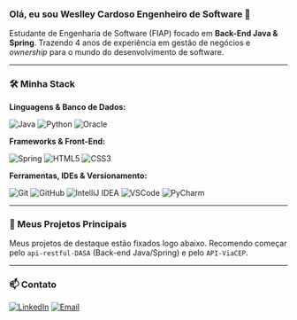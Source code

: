 ### Olá, eu sou Weslley Cardoso Engenheiro de Software 👋

Estudante de Engenharia de Software (FIAP) focado em **Back-End Java & Spring**.
Trazendo 4 anos de experiência em gestão de negócios e *ownership* para o mundo do desenvolvimento de software.

---

### 🛠️ Minha Stack

**Linguagens & Banco de Dados:**

![Java](https://img.shields.io/badge/Java-ED8B00?style=for-the-badge&logo=openjdk&logoColor=white)
![Python](https://img.shields.io/badge/Python-3776AB?style=for-the-badge&logo=python&logoColor=white)
![Oracle](https://img.shields.io/badge/Oracle_SQL-F80000?style=for-the-badge&logo=oracle&logoColor=white)

**Frameworks & Front-End:**

![Spring](https://img.shields.io/badge/Spring_Boot-6DB33F?style=for-the-badge&logo=spring&logoColor=white)
![HTML5](https://img.shields.io/badge/HTML5-E34F26?style=for-the-badge&logo=html5&logoColor=white)
![CSS3](https://img.shields.io/badge/CSS3-1572B6?style=for-the-badge&logo=css3&logoColor=white)

**Ferramentas, IDEs & Versionamento:**

![Git](https://img.shields.io/badge/Git-F05032?style=for-the-badge&logo=git&logoColor=white)
![GitHub](https://img.shields.io/badge/GitHub-181717?style=for-the-badge&logo=github&logoColor=white)
![IntelliJ IDEA](https://img.shields.io/badge/IntelliJ_IDEA-000000?style=for-the-badge&logo=intellij-idea&logoColor=white)
![VSCode](https://img.shields.io/badge/VSCode-007ACC?style=for-the-badge&logo=visual-studio-code&logoColor=white)
![PyCharm](https://img.shields.io/badge/PyCharm-000000?style=for-the-badge&logo=pycharm&logoColor=white)

---

### 🚀 Meus Projetos Principais

Meus projetos de destaque estão fixados logo abaixo. Recomendo começar pelo `api-restful-DASA` (Back-end Java/Spring) e pelo `API-ViaCEP`.

---

### 📫 Contato

[![LinkedIn](https://img.shields.io/badge/LinkedIn-0077B5?style=for-the-badge&logo=linkedin&logoColor=white)](https://www.linkedin.com/in/weslleycarti/)
[![Email](https://img.shields.io/badge/Gmail-D14836?style=for-the-badge&logo=gmail&logoColor=white)](mailto:weslleycardoso011@gmail.com)
